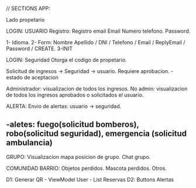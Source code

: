 // SECTIONS APP:

Lado propetario

LOGIN: USUARIO
Registro:
Registro email
Email
Numero telefono.
Password.


1- Idioma. 
2- Form: Nombre Apellido / DNI / Telefono / Email / ReplyEmail / Password / CREATE. 
3-INIT






LOGIN: Seguridad
Otorga el codigo de propetario.




Solicitud de ingresos -> Seguridad -> usuario. Requiere aprobacion.
    - estado de aceptacion


Administrador: visualizacion de todos los ingresos.
No admin: visualizacion de todos los ingresos aprobados o solicitados el usuario.

<!--* Reserva de salones compartidos.-->
<!--    -salon -->
<!--    -cowork-->
<!--    -tenis-->
<!--    -padel-->
<!--    -futbol-->


ALERTA:
Envio de alertas: usuario -> seguridad.

  -aletes: fuego(solicitud bomberos), robo(solicitud seguridad), emergencia (solicitud ambulancia) 
  -

GRUPO:
Visualizacion mapa posicion de grupo.
Chat grupo.

COMUNIDAD BARRIO:
Objetos perdidos.
Mascota perdidos.
Otros.

D1: Generar QR - ViewModel User - List Reservas
D2: Buttons Alertas

